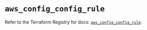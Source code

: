 # `aws_config_config_rule`

Refer to the Terraform Registry for docs: [`aws_config_config_rule`](https://registry.terraform.io/providers/hashicorp/aws/6.6.0/docs/resources/config_config_rule).
